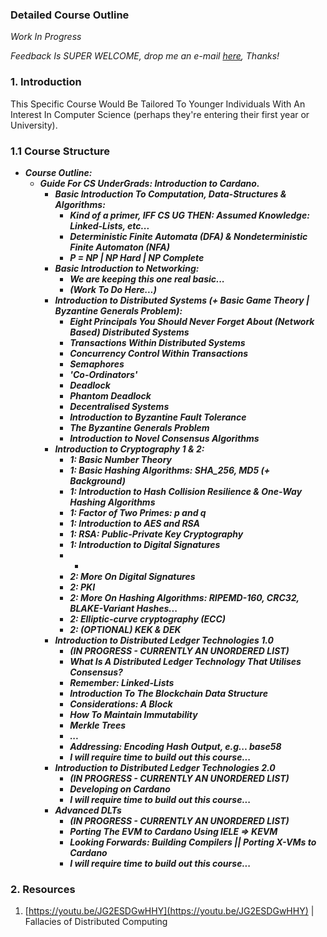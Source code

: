 ### Detailed Course Outline

*Work In Progress*

*Feedback Is SUPER WELCOME, drop me an e-mail [here](mailto:jon@dilworth.dev), Thanks!*

### 1. Introduction

This Specific Course Would Be Tailored To Younger Individuals With An Interest In Computer Science (perhaps they're entering their first year or University).

### 1.1 Course Structure

* ***Course Outline:***
	* ***Guide For CS UnderGrads: Introduction to Cardano.***
		* ***Basic Introduction To Computation, Data-Structures & Algorithms:***
			* ***Kind of a primer, IFF CS UG THEN: Assumed Knowledge: Linked-Lists, etc...***
			* ***Deterministic Finite Automata (DFA) & Nondeterministic Finite Automaton (NFA)***
			* ***P = NP | NP Hard | NP Complete***
		* ***Basic Introduction to Networking:***
			* ***We are keeping this one real basic...***
			* ***(Work To Do Here...)***
		* ***Introduction to Distributed Systems (+ Basic Game Theory | Byzantine Generals Problem):***
			* ***Eight Principals You Should Never Forget About (Network Based) Distributed Systems***
			* ***Transactions Within Distributed Systems***
			* ***Concurrency Control Within Transactions***
			* ***Semaphores***
			* ***'Co-Ordinators'***
			* ***Deadlock***
			* ***Phantom Deadlock***
			* ***Decentralised Systems***
			* ***Introduction to Byzantine Fault Tolerance***
			* ***The Byzantine Generals Problem***
			* ***Introduction to Novel Consensus Algorithms***
		* ***Introduction to Cryptography 1 & 2:***
			* ***1: Basic Number Theory***
			* ***1: Basic Hashing Algorithms: SHA_256, MD5 (+ Background)***
			* ***1: Introduction to Hash Collision Resilience & One-Way Hashing Algorithms***
			* ***1: Factor of Two Primes: p and q***
			* ***1: Introduction to AES and RSA***
			* ***1: RSA: Public-Private Key Cryptography***
			* ***1: Introduction to Digital Signatures***
			* -
			* ***2: More On Digital Signatures***
			* ***2: PKI***
			* ***2: More On Hashing Algorithms: RIPEMD-160, CRC32, BLAKE-Variant Hashes...***
			* ***2: Elliptic-curve cryptography (ECC)***
			* ***2: (OPTIONAL) KEK & DEK***
		* ***Introduction to Distributed Ledger Technologies 1.0***
			* ***(IN PROGRESS - CURRENTLY AN UNORDERED LIST)***
			* ***What Is A Distributed Ledger Technology That Utilises Consensus?***
			* ***Remember: Linked-Lists***
			* ***Introduction To The Blockchain Data Structure***
			* ***Considerations: A Block***
			* ***How To Maintain Immutability***
			* ***Merkle Trees***
			* ***...***
			* ***Addressing: Encoding Hash Output, e.g... base58***
			* ***I will require time to build out this course...***
		* ***Introduction to Distributed Ledger Technologies 2.0***
			* ***(IN PROGRESS - CURRENTLY AN UNORDERED LIST)***
			* ***Developing on Cardano***
			* ***I will require time to build out this course...***
		* ***Advanced DLTs***
			* ***(IN PROGRESS - CURRENTLY AN UNORDERED LIST)***
			* ***Porting The EVM to Cardano Using IELE => KEVM***
			* ***Looking Forwards: Building Compilers || Porting X-VMs to Cardano***
			* ***I will require time to build out this course...***

### 2. Resources

1. [https://youtu.be/JG2ESDGwHHY](https://youtu.be/JG2ESDGwHHY) | Fallacies of Distributed Computing




